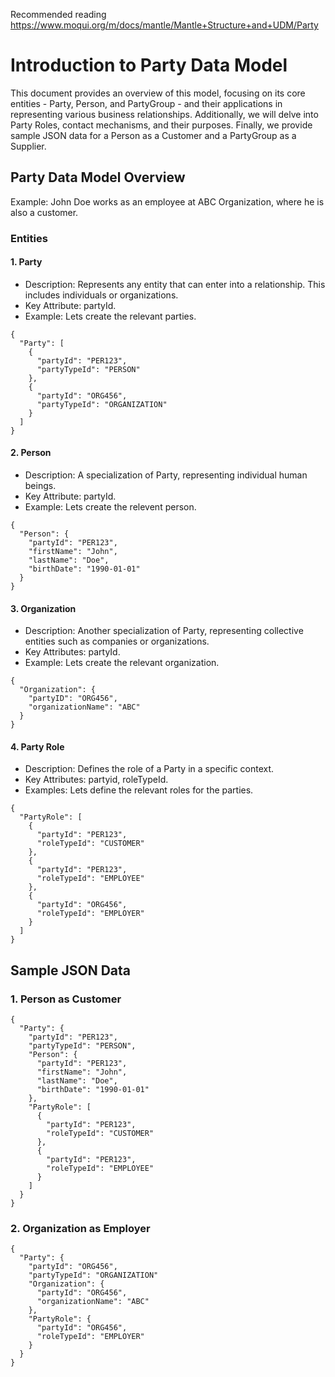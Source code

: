 Recommended reading
https://www.moqui.org/m/docs/mantle/Mantle+Structure+and+UDM/Party

# Introduction to Party Data Model

This document provides an overview of this model, focusing on its core entities - Party, Person, and PartyGroup - and their applications in representing various business relationships. Additionally, we will delve into Party Roles, contact mechanisms, and their purposes. Finally, we provide sample JSON data for a Person as a Customer and a PartyGroup as a Supplier.
## Party Data Model Overview

Example: John Doe works as an employee at ABC Organization, where he is also a customer.

### Entities
#### 1. Party
* Description: Represents any entity that can enter into a relationship. This includes individuals or organizations.
* Key Attribute: partyId.
* Example: Lets create the relevant parties.
```
{
  "Party": [
    {
      "partyId": "PER123",
      "partyTypeId": "PERSON"
    },
    {
      "partyId": "ORG456",
      "partyTypeId": "ORGANIZATION"
    }
  ]
}
```
#### 2. Person
* Description: A specialization of Party, representing individual human beings.
* Key Attribute: partyId.
* Example: Lets create the relevent person.
```
{
  "Person": {
    "partyId": "PER123",
    "firstName": "John",
    "lastName": "Doe",
    "birthDate": "1990-01-01"
  }
}
```
#### 3. Organization
* Description: Another specialization of Party, representing collective entities such as companies or organizations.
* Key Attributes: partyId.
* Example: Lets create the relevant organization.
```
{
  "Organization": {
    "partyID": "ORG456",
    "organizationName": "ABC"
  }
}
```
#### 4. Party Role
* Description: Defines the role of a Party in a specific context.
* Key Attributes: partyid, roleTypeId.
* Examples: Lets define the relevant roles for the parties.
```
{
  "PartyRole": [
    {
      "partyId": "PER123",
      "roleTypeId": "CUSTOMER"    
    },
    {
      "partyId": "PER123",
      "roleTypeId": "EMPLOYEE"    
    },
    {
      "partyId": "ORG456",
      "roleTypeId": "EMPLOYER"    
    }
  ]
}
```
## Sample JSON Data
### 1. Person as Customer
```
{
  "Party": {
    "partyId": "PER123",
    "partyTypeId": "PERSON",
    "Person": {
      "partyId": "PER123",
      "firstName": "John",
      "lastName": "Doe",
      "birthDate": "1990-01-01"
    },
    "PartyRole": [
      {
        "partyId": "PER123",
        "roleTypeId": "CUSTOMER"
      },
      {
        "partyId": "PER123",
        "roleTypeId": "EMPLOYEE"    
      }
    ]
  }
}
```
### 2. Organization as Employer
```
{
  "Party": {
    "partyId": "ORG456",
    "partyTypeId": "ORGANIZATION"
    "Organization": {
      "partyId": "ORG456",
      "organizationName": "ABC"
    },
    "PartyRole": {
      "partyId": "ORG456",
      "roleTypeId": "EMPLOYER"
    }
  }
}
```



